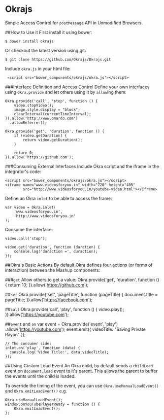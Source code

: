 # Okrajs
Simple Access Control for `postMessage` API in Unmodified Browsers.


##How to Use it
First install it using bower:

    $ bower install okrajs

Or checkout the latest version using git:

    $ git clone https://github.com/Okrajs/Okrajs.git
  


Include `okra.js` in your html file:

     <script src="bower_components/okrajs/okra.js"></script>
     


###Interface Definition and Access Control
Define your own interfaces using `Okra.provide` and let others using it by `allow`ing them:

    Okra.provide('call', 'stop', function () {
        video.stopVideo();
        image.style.display = "block";
        clearInterval(currentTimeInterval);
    }).allow('http://www.omardo.com')
      .allowReferrer();
    
    Okra.provide('get', 'duration', function () {
        if (video.getDuration) {
            return video.getDuration();        
        }

        return 0;
    }).allow('https://github.com');
    

###Consuming External Interfaces
Include Okra script and the iframe in the integrator's code:

    <script src="bower_components/okrajs/okra.js"></script>
    <iframe name="www.videosforyou.in" width="720" height="405"
            src="http://www.videosforyou.in/youtube-video.html"></iframe>
                
Define an Okra `inlet` to be able to access the frame:

    var video = Okra.inlet(
        'www.videosforyou.in', 
        'http://www.videosforyou.in'
    );
    
Consume the interface:

    video.call('stop');
    
    video.get('duration', function (duration) {
        console.log('duraction =', duraction);
    });


##Okra's Basic Actions
By default Okra defines four actions (or forms of interaction) between the Mashup components:

###`get`
Allow others to get a value:
    Okra.provide('get', 'duration', function () {
        return 10;
    }).allow('https://github.com');


##`set`
    Okra.provide('set', 'pageTitle', function (pageTitle) {
        document.title = pageTitle;
    }).allow('https://facebook.com');

    
##`call`
    Okra.provide('call', 'play', function () {
        video.play();
    }).allow('https://youtube.com');


##`event` and `on`
    var event = Okra.provide('event', 'play')
                     .allow('https://youtube.com');
    event.emit({
      videoTitle: "Saving Private Rayan"
    });
    
    // The consumer side:
    inlet.on('play', function (data) {
      console.log('Video Title:', data.videoTitle);
    });
    
##Using Custom Load Event
An Okra child, by default sends a `childLoad` event on `document.load` event to it's parent. This allows the parent to buffer the events until the child is loaded. 

To override the timing of the event, you can use `Okra.useManualLoadEvent()` and `Okra.emitLoadEvent()` e.g.

    Okra.useManualLoadEvent();
    window.onYouTubePlayerReady = function () {
        Okra.emitLoadEvent();
    };
